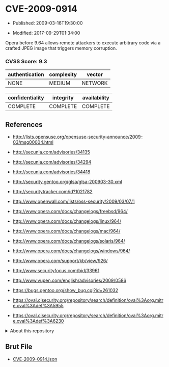 # CVE-2009-0914

- Published: 2009-03-16T19:30:00

- Modified: 2017-09-29T01:34:00

Opera before 9.64 allows remote attackers to execute arbitrary code via a crafted JPEG image that triggers memory corruption.

### CVSS Score: **9.3**

| authentication | complexity | vector |
| --- | --- | --- |
| NONE | MEDIUM | NETWORK |

| confidentiality | integrity | availability |
| --- | --- | --- |
| COMPLETE | COMPLETE | COMPLETE |

## References

* http://lists.opensuse.org/opensuse-security-announce/2009-03/msg00004.html

* http://secunia.com/advisories/34135

* http://secunia.com/advisories/34294

* http://secunia.com/advisories/34418

* http://security.gentoo.org/glsa/glsa-200903-30.xml

* http://securitytracker.com/id?1021782

* http://www.openwall.com/lists/oss-security/2009/03/07/1

* http://www.opera.com/docs/changelogs/freebsd/964/

* http://www.opera.com/docs/changelogs/linux/964/

* http://www.opera.com/docs/changelogs/mac/964/

* http://www.opera.com/docs/changelogs/solaris/964/

* http://www.opera.com/docs/changelogs/windows/964/

* http://www.opera.com/support/kb/view/926/

* http://www.securityfocus.com/bid/33961

* http://www.vupen.com/english/advisories/2009/0586

* https://bugs.gentoo.org/show_bug.cgi?id=261032

* https://oval.cisecurity.org/repository/search/definition/oval%3Aorg.mitre.oval%3Adef%3A5955

* https://oval.cisecurity.org/repository/search/definition/oval%3Aorg.mitre.oval%3Adef%3A6230

<details>
<summary>About this repository</summary> 

  This repository is part of the project [Live Hack CVE](https://github.com/Live-Hack-CVE). Main website can be found [www.live-hack.org](https://www.live-hack.org) 
  
  Made by [Sn0wAlice](https://github.com/Sn0wAlice) for the people that care about security and need to have a feed of the latest CVEs. Hope you enjoy it, don't forget to star the repo and follow me on [Twitter](https://twitter.com/Sn0wAlice) and [Github](https://github.com/Sn0wAlice). And that is my [personnal website](https://www.alice-snow.me/)

  - [Home Page](https://github.com/Live-Hack-CVE)
  - [Framework](https://github.com/Live-Hack-CVE/cve-framework)
  - [CVE database](https://github.com/Live-Hack-CVE/full_database)
  - [Changelog](https://github.com/Live-Hack-CVE/Changelog)
</details>

## Brut File

* [CVE-2009-0914.json](https://raw.githubusercontent.com/Live-Hack-CVE/full_database/main/cves/2009/CVE-2009-0914.json)

